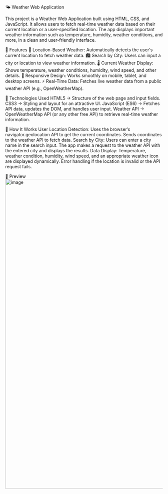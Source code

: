 🌤️ Weather Web Application

This project is a Weather Web Application built using HTML, CSS, and JavaScript.
It allows users to fetch real-time weather data based on their current location or a user-specified location.
The app displays important weather information such as temperature, humidity, weather conditions, and more, in a clean and user-friendly interface.

🚀 Features
📍 Location-Based Weather: Automatically detects the user's current location to fetch weather data.
🏙️ Search by City: Users can input a city or location to view weather information.
🌡️ Current Weather Display: Shows temperature, weather conditions, humidity, wind speed, and other details.
🎨 Responsive Design: Works smoothly on mobile, tablet, and desktop screens.
⚡ Real-Time Data: Fetches live weather data from a public weather API (e.g., OpenWeatherMap).

🧩 Technologies Used
HTML5 → Structure of the web page and input fields.
CSS3 → Styling and layout for an attractive UI.
JavaScript (ES6) → Fetches API data, updates the DOM, and handles user input.
Weather API → OpenWeatherMap API (or any other free API) to retrieve real-time weather information.

🧠 How It Works
User Location Detection:
Uses the browser’s navigator.geolocation API to get the current coordinates.
Sends coordinates to the weather API to fetch data.
Search by City:
Users can enter a city name in the search input.
The app makes a request to the weather API with the entered city and displays the results.
Data Display:
Temperature, weather condition, humidity, wind speed, and an appropriate weather icon are displayed dynamically.
Error handling if the location is invalid or the API request fails.

📸 Preview
<img width="1919" height="986" alt="image" src="https://github.com/user-attachments/assets/b774f235-b0f0-4605-ac07-38e5af6e3c0a" />
